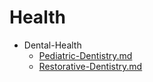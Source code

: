 
# Health

- Dental-Health
  - [Pediatric-Dentistry.md](./Pediatric-Dentistry.md)
  - [Restorative-Dentistry.md](./Restorative-Dentistry.md)
